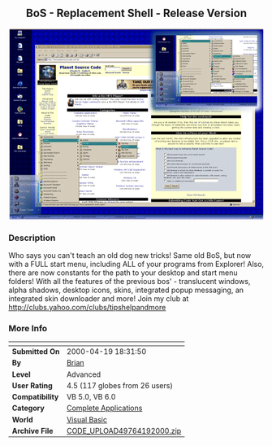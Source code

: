 ﻿<div align="center">

## BoS \- Replacement Shell \- Release Version

<img src="PIC20004192128486837.gif">
</div>

### Description

Who says you can't teach an old dog new tricks! Same old BoS, but now with a FULL start menu, including ALL of your programs from Explorer! Also, there are now constants for the path to your desktop and start menu folders! With all the features of the previous bos' - translucent windows, alpha shadows, desktop icons, skins, integrated popup messaging, an integrated skin downloader and more! Join my club at http://clubs.yahoo.com/clubs/tipshelpandmore
 
### More Info
 


<span>             |<span>
---                |---
**Submitted On**   |2000-04-19 18:31:50
**By**             |[Brian](https://github.com/Planet-Source-Code/PSCIndex/blob/master/ByAuthor/brian.md)
**Level**          |Advanced
**User Rating**    |4.5 (117 globes from 26 users)
**Compatibility**  |VB 5\.0, VB 6\.0
**Category**       |[Complete Applications](https://github.com/Planet-Source-Code/PSCIndex/blob/master/ByCategory/complete-applications__1-27.md)
**World**          |[Visual Basic](https://github.com/Planet-Source-Code/PSCIndex/blob/master/ByWorld/visual-basic.md)
**Archive File**   |[CODE\_UPLOAD49764192000\.zip](https://github.com/Planet-Source-Code/brian-bos-replacement-shell-release-version__1-7400/archive/master.zip)








